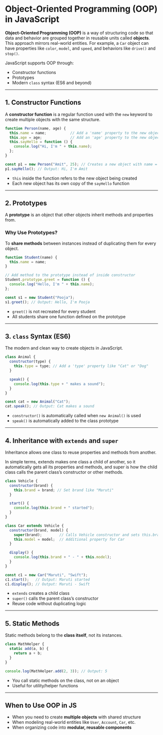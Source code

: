 # Object-Oriented Programming (OOP) in JavaScript

**Object-Oriented Programming (OOP)** is a way of structuring code so that data and behavior are grouped together in reusable units called **objects**. This approach mirrors real-world entities. For example, a `Car` object can have properties like `color`, `model`, and `speed`, and behaviors like `drive()` and `stop()`.

JavaScript supports OOP through:

* Constructor functions
* Prototypes
* Modern `class` syntax (ES6 and beyond)

---

## 1. Constructor Functions

A **constructor function** is a regular function used with the `new` keyword to create multiple objects with the same structure.

```js
function Person(name, age) {
  this.name = name;           // Add a 'name' property to the new object
  this.age = age;             // Add an 'age' property to the new object
  this.sayHello = function () {
    console.log("Hi, I'm " + this.name);
  };
}

const p1 = new Person("Amit", 25); // Creates a new object with name = "Amit", age = 25
p1.sayHello(); // Output: Hi, I'm Amit
```

* `this` inside the function refers to the new object being created
* Each new object has its own copy of the `sayHello` function

---

## 2. Prototypes

A **prototype** is an object that other objects inherit methods and properties from.

### Why Use Prototypes?

To **share methods** between instances instead of duplicating them for every object.

```js
function Student(name) {
  this.name = name;
}

// Add method to the prototype instead of inside constructor
Student.prototype.greet = function () {
  console.log("Hello, I'm " + this.name);
};

const s1 = new Student("Pooja");
s1.greet(); // Output: Hello, I'm Pooja
```

* `greet()` is not recreated for every student
* All students share one function defined on the prototype

---

## 3. `class` Syntax (ES6)

The modern and clean way to create objects in JavaScript.

```js
class Animal {
  constructor(type) {
    this.type = type; // Add a 'type' property like "Cat" or "Dog"
  }

  speak() {
    console.log(this.type + " makes a sound");
  }
}

const cat = new Animal("Cat");
cat.speak(); // Output: Cat makes a sound
```

* `constructor()` is automatically called when `new Animal()` is used
* `speak()` is automatically added to the class prototype

---

## 4. Inheritance with `extends` and `super`

Inheritance allows one class to reuse properties and methods from another.

In simple terms, extends makes one class a child of another, so it automatically gets all its properties and methods, and super is how the child class calls the parent class’s constructor or other methods.

```js
class Vehicle {
  constructor(brand) {
    this.brand = brand; // Set brand like "Maruti"
  }

  start() {
    console.log(this.brand + " started");
  }
}

class Car extends Vehicle {
  constructor(brand, model) {
    super(brand);        // Calls Vehicle constructor and sets this.brand
    this.model = model;  // Additional property for Car
  }

  display() {
    console.log(this.brand + " - " + this.model);
  }
}

const c1 = new Car("Maruti", "Swift");
c1.start();   // Output: Maruti started
c1.display(); // Output: Maruti - Swift
```

* `extends` creates a child class
* `super()` calls the parent class’s constructor
* Reuse code without duplicating logic

---

## 5. Static Methods

Static methods belong to the **class itself**, not its instances.

```js
class MathHelper {
  static add(a, b) {
    return a + b;
  }
}

console.log(MathHelper.add(2, 3)); // Output: 5
```

* You call static methods on the class, not on an object
* Useful for utility/helper functions

---

## When to Use OOP in JS

* When you need to create **multiple objects** with shared structure
* When modeling real-world entities like `User`, `Account`, `Car`, etc.
* When organizing code into **modular, reusable components**
